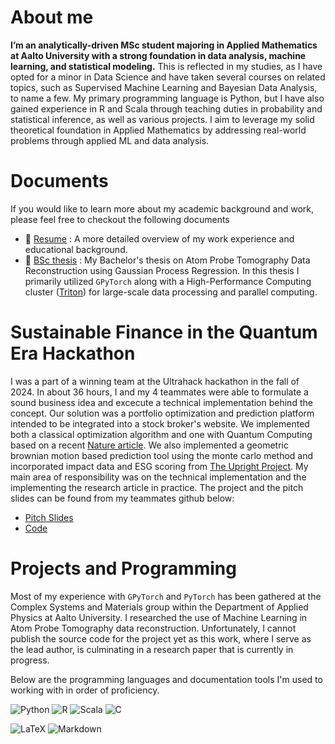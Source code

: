 # About me
**I’m an analytically-driven MSc student majoring in Applied Mathematics at Aalto University with a strong foundation in data analysis, machine learning, and statistical modeling.** This is reflected in my studies, as I have opted for a minor in Data Science and have taken several courses on related topics, such as Supervised Machine Learning and Bayesian Data Analysis, to name a few. My primary programming language is Python, but I have also gained experience in R and Scala through teaching duties in probability and statistical inference, as well as various projects. I aim to leverage my solid theoretical foundation in Applied Mathematics by addressing real-world problems through applied ML and data analysis.

# Documents

If you would like to learn more about my academic background and work, please feel free to checkout the following documents

- :page_facing_up: [Resume]() : A more detailed overview of my work experience and educational background.
- :scroll: [BSc thesis](https://github.com/TeemuET/TeemuET/blob/5eef07b1a5848807ff0cd6fdc10889663312df5b/BScThesis.pdf) : My Bachelor's thesis on Atom Probe Tomography Data Reconstruction using Gaussian Process Regression. In this thesis I primarily utilized <code>GPyTorch</code> along with a High-Performance Computing cluster ([Triton](https://scicomp.aalto.fi/triton/)) for large-scale data processing and parallel computing.

# Sustainable Finance in the Quantum Era Hackathon
I was a part of a winning team at the Ultrahack hackathon in the fall of 2024. In about 36 hours, I and my 4 teammates were able to formulate a sound business idea and excecute a technical implementation behind the concept. Our solution was a portfolio optimization and prediction platform intended to be integrated into a stock broker's website. We implemented both a classical optimization algorithm and one with Quantum Computing based on a recent [Nature article](https://www.nature.com/articles/s41598-023-45392-w). We also implemented a geometric brownian motion based prediction tool using the monte carlo method and incorporated impact data and ESG scoring from [The Upright Project](https://www.uprightproject.com/). My main area of responsibility was on the technical implementation and the implementing the research article in practice. The project and the pitch slides can be found from my teammates github below:

- [Pitch Slides](https://github.com/naapeli/Hanken-Hackathon-2024/blob/main/hackathon%20pitch.pdf)
- [Code](https://github.com/naapeli/Hanken-Hackathon-2024)

# Projects and Programming

Most of my experience with <code>GPyTorch</code> and <code>PyTorch</code> has been gathered at the Complex Systems and Materials group within the Department of Applied Physics at Aalto University. I researched the use of Machine Learning in Atom Probe Tomography data reconstruction. Unfortunately, I cannot publish the source code for the project yet as this work, where I serve as the lead author, is culminating in a research paper that is currently in progress.



Below are the programming languages and documentation tools I'm used to working with in order of proficiency.

![Python](https://img.shields.io/badge/python-3670A0?style=for-the-badge&logo=python&logoColor=ffdd54)
![R](https://img.shields.io/badge/r-%23276DC3.svg?style=for-the-badge&logo=r&logoColor=white)
![Scala](https://img.shields.io/badge/scala-%23DC322F.svg?style=for-the-badge&logo=scala&logoColor=white)
![C](https://img.shields.io/badge/c-%2300599C.svg?style=for-the-badge&logo=c&logoColor=white)

![LaTeX](https://img.shields.io/badge/latex-%23008080.svg?style=for-the-badge&logo=latex&logoColor=white)
![Markdown](https://img.shields.io/badge/markdown-%23000000.svg?style=for-the-badge&logo=markdown&logoColor=white)



